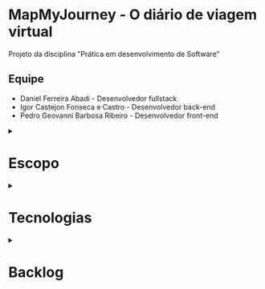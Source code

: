 # MapMyJourney - O diário de viagem virtual
Projeto da disciplina "Prática em desenvolvimento de Software"

## Equipe
- Daniel Ferreira Abadi - Desenvolvedor fullstack
- Igor Castejon Fonseca e Castro - Desenvolvedor back-end
- Pedro Geovanni Barbosa Ribeiro - Desenvolvedor front-end

<details>
  <summary>
    <h1>Escopo</h1>
  </summary>

O MapMyJourney será um sistema de mapeamento que tem como objetivo ajudar os usuários a registrar suas jornadas de viagem pelo mundo, criando um diário de viagem virtual. Ele será uma ótima opção para aqueles que gostam de viajar e querem manter um registro de seus lugares favoritos de uma forma não convencional. Com o sistema, os usuários poderão adicionar marcadores em um mapa-múndi para indicar os lugares que já visitaram ou desejam visitar. Cada marcador poderá ser personalizado com um título, descrição, fotos e datas, permitindo que os usuários compartilhem suas experiências de viagem com amigos e familiares.

</details>

<details>
  <summary>
    <h1>Tecnologias</h1>
  </summary>
Para o desenvolvimento do front-end serão utilizadas as tecnologias HTML, CSS e Javascript com as bibliotecas React e Leaflet.js. Para o desenvolvimento do back-end será utilizado Node.js com Typescript. Como banco de dados, no desenvolvimento será utilizado um banco de dados relacional SQL (a princípio SQLite).
</details>

<details>
  <summary>
    <h1>Backlog</h1>
  </summary>
 <h2>Do produto</h2>
 
1. Como usuário do sistema MapMyJourney, gostaria de ter a capacidade de adicionar marcadores em qualquer lugar do mapa-múndi para marcar meus lugares visitados ou que pretendo visitar, de modo que eu possa acessá-los facilmente e lembrar minhas experiências ou me planejar.
2. Como usuário do sistema MapMyJourney, gostaria de salvar e armazenar meus marcadores em uma conta pessoal, de modo que eu possa acessá-los de qualquer dispositivo e não perca minhas informações caso eu troque de dispositivo.
3. Como usuário do sistema MapMyJourney, gostaria de ter a capacidade de personalizar cada marcador com informações detalhadas, incluindo título, descrição, fotos e datas, para que eu possa visualizar e lembrar dos detalhes e contexto de cada marcador no mapa.
4. Como usuário do sistema MapMyJourney, gostaria de ter a capacidade de visualizar todos os meus marcadores em uma única lista, ordenados por data e podendo localizá-los no mapa, para que eu possa ter uma visão geral de todos os marcadores e gerenciá-los de uma forma centralizada.
5. Como usuário do sistema MapMyJourney, gostaria de poder editar meu perfil, conseguindo modificar meus dados cadastrais, além de poder adicionar uma biografia ao meu perfil para que outras pessoas possam me conhecer melhor.
6. Como usuário do sistema MapMyJourney, gostaria de poder adicionar outros perfis como amigos, para que possa ver seus marcadores e compartilhar experiências de viagem, por meio de um sistema de conversa.
7. Como usuário do sistema MapMyJourney, gostaria de poder criar grupos ou comunidades dentro do sistema, para que possa compartilhar informações e dicas de viagem com pessoas que tenham interesses em comum.
8. Como usuário do sistema MapMyJourney, gostaria de ter acesso a conteúdos relacionados a viagens, como blogs, guias de viagem, vídeos e fotos, para que possa me inspirar e planejar melhor minhas viagens.

9. Como usuário do sistema MapMyJourney, gostaria de poder compartilhar meus marcadores em outras plataformas de mídia social, como Instagram ou Facebook, para que possa compartilhar minhas experiências com meus amigos e seguidores.
10. Como usuário do sistema MapMyJourney, gostaria de receber recomendações sobre locais próximos que planejo visitar.
11. Como usuário do sistema MapMyJourney, gostaria de receber sugestões de possíveis lugares a se visitar com base no meu perfil.
12. Como usuário do sistema MapMyJourney, gostaria de salvar o estado do meu mapa em um PDF, podendo escolher a escala para poder imprimir ou compartilhar em outros canais.
13. Como usuário do sistema MapMyJourney,gostaria de poder pesquisar por locais no mapa, para que possa encontrar rapidamente lugares de interesse ou descobrir novos destinos.
14. Como usuário do sistema MapMyJourney, gostaria de ter a opção de ocultar alguns dos meus marcadores ou torná-los privados, para que possa controlar quais informações compartilho com outras pessoas.
15. Como usuário do sistema MapMyJourney, gostaria de poder configurar a densidade dos marcadores no mapa, para que possa ajustar a quantidade de informações exibidas de acordo com minhas preferências.
16. Como usuário do sistema MapMyJourney, gostaria de poder escolher diferentes estilos de mapa, como mapa de estradas, mapa de satélite ou mapa de terreno, para que possa ver o mapa de diferentes perspectivas.
17. Como usuário do sistema MapMyJourney, gostaria de poder adicionar vídeos em um marcador, para que possa registrar minha experiência de maneira mais abrangente.

<h2>Da sprint 2</h2>

Tarefas técnicas:

- Configurar o banco de dados para o sistema [Igor]
- Configurar o projeto back-end com Typescript, configurando o ambiente de desenvolvimento, instalando dependências, configurando um linter para garantir a consistência do código, configurando um formatador para manter um estilo consistente no código e configurando o framework de testes [Igor]
- Configurar o projeto front-end com React, configurando o ambiente de desenvolvimento e instalando as dependências necessárias [Daniel e Pedro]
- Definir as entidades do sistema, identificando as principais entidades e seus atributos, e como elas se relacionam entre si [Daniel, Igor e Pedro]
- Definir o esquema do banco de dados do sistema, mapeando as entidades definidas anteriormente em tabelas quando apropriado [Daniel, Igor e Pedro]
- Configurar o pipeline de CI/CD com Github Actions [Igor]

História 1: Como usuário do sistema MapMyJourney, gostaria de ter a capacidade de adicionar marcadores em qualquer lugar do mapa-múndi para marcar meus lugares visitados ou que pretendo visitar, de modo que eu possa acessá-los facilmente e lembrar minhas experiências ou me planejar.
	
  -	Criar a lógica de adição de marcador para usuário específico no back-end, armazenando informações do marcador no banco de dados associado ao usuário [Daniel]
  -	Implementar a funcionalidade de "colocar marcador" na interface do usuário, permitindo que os usuários coloquem um marcador em uma nova localização no mapa [Daniel]
  -	Implementar a lógica de obtenção dos marcadores do usuário no back-end [Daniel]
  -	Criar interface de adição de marcador no mapa [Daniel]
  -	Criar interface de visualização do mapa-múndi com os marcadores do usuário [Daniel]
  
 História 2: Como usuário do sistema MapMyJourney, gostaria de salvar e armazenar meus marcadores em uma conta pessoal, de modo que eu possa acessá-los de qualquer dispositivo e não perca minhas informações caso eu troque de dispositivo.
 
 -	Implementar a lógica de cadastro do usuário no back-end e armazenamento do usuário no banco de dados [Igor]
 -	Criar lógica de validação do login do usuário e criação de sessão do usuário no back-end [Igor]
 -	Criar lógica de logout e encerramento de sessão do usuário no back-end [Igor]
 -	Criar lógica de autorização por sessão de usuário no back-end [Igor]
 -	Criar interface do usuário para a tela de login com e-mail e senha [Pedro]
 -	Criar interface do usuário para a tela de cadastro, incluindo campos para nome, endereço de e-mail e senha [Pedro]
 -	Implementar lógica de login e logout no front-end [Daniel e Pedro]

História 3: Como usuário do sistema MapMyJourney, gostaria de ter a capacidade de personalizar cada marcador com informações detalhadas, incluindo título, descrição, fotos e datas, para que eu possa visualizar e lembrar dos detalhes e contexto de cada marcador no mapa.

 -	Criar lógica da edição de um marcador de um usuário específico no back-end [Daniel]
 -	Criar lógica de upload de fotos no back-end [Igor]
 -	Criar lógica de upload de fotos no front-end [Daniel e Pedro]
 -	Criar interface para a visualização dos detalhes de um determinado marcador [Daniel]
 
 História 4: Como usuário do sistema MapMyJourney, gostaria de ter a capacidade de visualizar todos os meus marcadores em uma única lista, ordenados por data e podendo localizá-los no mapa, para que eu possa ter uma visão geral de todos os marcadores e gerenciá-los de uma forma centralizada.
 
 -	Criar a opção de lista de marcadores que possa ser acessada através da interface do usuário [Pedro]
 -	Criar a interface de usuário da lista de marcadores [Pedro]
 -	Implementar a capacidade de filtrar marcadores por diferentes critérios, como data ou tipo, para ajudar o usuário a encontrar facilmente um marcador específico [Pedro]
 -	Criar a lógica de obtenção dos marcadores do usuário, de forma adequada à listagem, no back-end [Daniel]
 -	Integrar a lista de marcadores com o mapa-múndi, permitindo que o usuário visualize cada marcador no mapa [Daniel]
 
 História 5: Como usuário do sistema MapMyJourney, eu gostaria de poder editar meu perfil, conseguindo modificar meus dados cadastrais, além de poder adicionar uma biografia ao meu perfil para que outras pessoas possam me conhecer melhor.
 
 -	Criar a lógica de atualização de dados do usuário no back-end, permitindo que o usuário modifique suas informações pessoais [Igor]
 -	Implementar a lógica de validação dos dados atualizados no back-end e front-end [Pedro e Igor]
 -	Criar a interface de visualização de perfil do usuário [Pedro]
 -	Criar a interface de edição de perfil, permitindo que o usuário atualize suas informações pessoais e adicione uma biografia ao seu perfil [Pedro]



</details>

